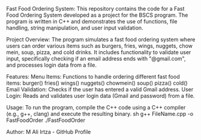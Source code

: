 Fast Food Ordering System:
This repository contains the code for a Fast Food Ordering System developed as a project for the BSCS program. The program is written in C++ and demonstrates the use of functions, file handling, string manipulation, and user input validation.

Project Overview:
The program simulates a fast food ordering system where users can order various items such as burgers, fries, wings, nuggets, chow mein, soup, pizza, and cold drinks. It includes functionality to validate user input, specifically checking if an email address ends with "@gmail.com", and processes login data from a file.

Features:
Menu Items: Functions to handle ordering different fast food items:
burger()
fries()
wings()
nuggets()
chowmein()
soup()
pizza()
cold()
Email Validation: Checks if the user has entered a valid Gmail address.
User Login: Reads and validates user login data (Gmail and password) from a file.

Usage:
To run the program, compile the C++ code using a C++ compiler (e.g., g++, clang) and execute the resulting binary.
sh
g++ FileName.cpp -o FastFoodOrder
./FastFoodOrder

Author:
M Ali Irtza - GitHub Profile
